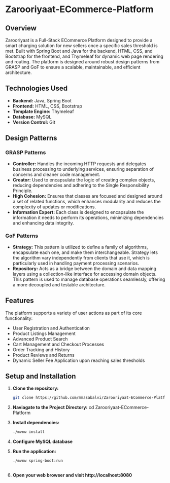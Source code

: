 # Zarooriyaat-ECommerce-Platform

## Overview
Zarooriyaat is a Full-Stack ECommerce Platform designed to provide a smart charging solution for new sellers once a specific sales threshold is met. Built with Spring Boot and Java for the backend, HTML, CSS, and Bootstrap for the frontend, and Thymeleaf for dynamic web page rendering and routing. The platform is designed around robust design patterns from GRASP and GoF to ensure a scalable, maintainable, and efficient architecture.

## Technologies Used
- **Backend:** Java, Spring Boot
- **Frontend:** HTML, CSS, Bootstrap
- **Template Engine:** Thymeleaf
- **Database:** MySQL
- **Version Control:** Git

## Design Patterns
### GRASP Patterns
- **Controller:** Handles the incoming HTTP requests and delegates business processing to underlying services, ensuring separation of concerns and cleaner code management.
- **Creator:** Used to encapsulate the logic of creating complex objects, reducing dependencies and adhering to the Single Responsibility Principle.
- **High Cohesion:** Ensures that classes are focused and designed around a set of related functions, which enhances modularity and reduces the complexity of updates or modifications.
- **Information Expert:** Each class is designed to encapsulate the information it needs to perform its operations, minimizing dependencies and enhancing data integrity.

### GoF Patterns
- **Strategy:** This pattern is utilized to define a family of algorithms, encapsulate each one, and make them interchangeable. Strategy lets the algorithm vary independently from clients that use it, which is particularly used in handling payment processing scenarios.
- **Repository:** Acts as a bridge between the domain and data mapping layers using a collection-like interface for accessing domain objects. This pattern is used to manage database operations seamlessly, offering a more decoupled and testable architecture.

## Features
The platform supports a variety of user actions as part of its core functionality:
- User Registration and Authentication
- Product Listings Management
- Advanced Product Search
- Cart Management and Checkout Processes
- Order Tracking and History
- Product Reviews and Returns
- Dynamic Seller Fee Application upon reaching sales thresholds


## Setup and Installation
1. **Clone the repository:**
   ```bash
   git clone https://github.com/mmasabalvi/Zarooriyaat-ECommerce-Platform.git
   
2. **Naviagate to the Project Directory:**
   cd Zarooriyaat-ECommerce-Platform

3. **Install dependencies:**
   ```bash
   ./mvnw install

5. **Configure MySQL database**

6. **Run the application:**
   ```bash
   ./mvnw spring-boot:run
 
8. **Open your web browser and visit http://localhost:8080**


   



